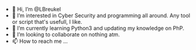 - 👋 Hi, I’m @LBreukel
- 👀 I’m interested in Cyber Security and programming all around. Any tool or script that's usefull, I like.
- 🌱 I’m currently learning Python3 and updating my knowledge on PhP.
- 💞️ I’m looking to collaborate on nothing atm.
- 📫 How to reach me ...

<!---
LBreukel/LBreukel is a ✨ special ✨ repository because its `README.md` (this file) appears on your GitHub profile.
You can click the Preview link to take a look at your changes.
--->
